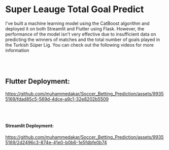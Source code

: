 # Super Leauge Total Goal Predict

I've built a machine learning model using the CatBoost algorithm and deployed it on both Streamlit and Flutter using Flask. However, the performance of the model isn't very effective due to insufficient data on predicting the winners of matches and the total number of goals played in the Turkish Süper Lig. You can check out the following videos for more information


<br></br>

## Flutter Deployment:

https://github.com/muhammedakar/Soccer_Betting_Prediction/assets/99355169/fdad85c5-569d-4dce-a9c1-32e8202b5509

<br></br>
#### Streamlit Deployment:


https://github.com/muhammedakar/Soccer_Betting_Prediction/assets/99355169/2d2496c3-874e-41e0-b0b6-1e5fdbfe0b74

